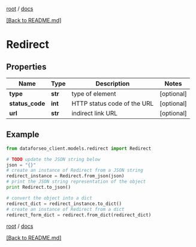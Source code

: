 [root](./../ "root") / [docs](./ "docs")

[[Back to README.md]](./../README.md "[Back to README.md]")

# Redirect

## Properties

Name | Type | Description | Notes
------------ | ------------- | ------------- | -------------
**type** | **str** | type of element | [optional]
**status_code** | **int** | HTTP status code of the URL | [optional]
**url** | **str** | indirect link URL | [optional]

## Example

```python
from dataforseo_client.models.redirect import Redirect

# TODO update the JSON string below
json = "{}"
# create an instance of Redirect from a JSON string
redirect_instance = Redirect.from_json(json)
# print the JSON string representation of the object
print Redirect.to_json()

# convert the object into a dict
redirect_dict = redirect_instance.to_dict()
# create an instance of Redirect from a dict
redirect_form_dict = redirect.from_dict(redirect_dict)
```

  

[root](./../ "root") / [docs](./ "docs")

[[Back to README.md]](./../README.md "[Back to README.md]")
